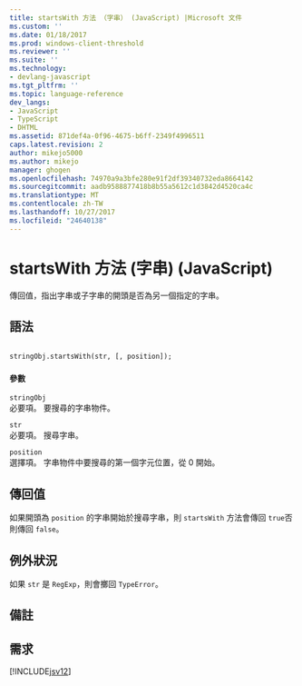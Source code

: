 ```yaml
---
title: startsWith 方法 （字串） (JavaScript) |Microsoft 文件
ms.custom: ''
ms.date: 01/18/2017
ms.prod: windows-client-threshold
ms.reviewer: ''
ms.suite: ''
ms.technology:
- devlang-javascript
ms.tgt_pltfrm: ''
ms.topic: language-reference
dev_langs:
- JavaScript
- TypeScript
- DHTML
ms.assetid: 871def4a-0f96-4675-b6ff-2349f4996511
caps.latest.revision: 2
author: mikejo5000
ms.author: mikejo
manager: ghogen
ms.openlocfilehash: 74970a9a3bfe280e91f2df39340732eda8664142
ms.sourcegitcommit: aadb9588877418b8b55a5612c1d3842d4520ca4c
ms.translationtype: MT
ms.contentlocale: zh-TW
ms.lasthandoff: 10/27/2017
ms.locfileid: "24640138"
---
```

# <a name="startswith-method-string-javascript"></a>startsWith 方法 (字串) (JavaScript)
傳回值，指出字串或子字串的開頭是否為另一個指定的字串。  
  
## <a name="syntax"></a>語法  
  
```vb  
  
stringObj.startsWith(str, [, position]);  
```  
  
#### <a name="parameters"></a>參數  
 `stringObj`  
 必要項。 要搜尋的字串物件。  
  
 `str`  
 必要項。 搜尋字串。  
  
 `position`  
 選擇項。 字串物件中要搜尋的第一個字元位置，從 0 開始。  
  
## <a name="return-value"></a>傳回值  
 如果開頭為 `position` 的字串開始於搜尋字串，則 `startsWith` 方法會傳回 `true`否則傳回 `false`。  
  
## <a name="exceptions"></a>例外狀況  
 如果 `str` 是 `RegExp`，則會擲回 `TypeError`。  
  
## <a name="remarks"></a>備註  
  
## <a name="requirements"></a>需求  
 [!INCLUDE[jsv12](../../javascript/reference/includes/jsv12-md.md)]